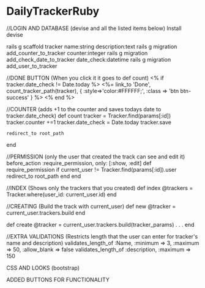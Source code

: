 # DailyTrackerRuby

//LOGIN AND DATABASE (devise and all the listed items below)
Install devise

rails g scaffold tracker name:string description:text
rails g migration add_counter_to_tracker counter:integer
rails g migration add_check_date_to_tracker date_check:datetime
rails g migration add_user_to_tracker

//DONE BUTTON (When you click it it goes to def count)
<% if tracker.date_check != Date.today %>
       <%= link_to 'Done', count_tracker_path(tracker), { :style=>'color:#FFFFFF;', :class => 'btn btn-success' } %>
<% end %>

//COUNTER (adds +1 to the counter and saves todays date to tracker.date_check)
  def count
    tracker = Tracker.find(params[:id])
    tracker.counter +=1
    tracker.date_check = Date.today
    tracker.save

    redirect_to root_path
  end
  
  //PERMISSION (only the user that created the track can see and edit it)
before_action :require_permission, only: [:show, :edit]
  def require_permission
    if current_user != Tracker.find(params[:id]).user
        redirect_to root_path
    end
  end
  
  //INDEX (Shows only the trackers that you created)
  def index
    @trackers = Tracker.where(user_id: current_user.id)
  end
  
  //CREATING (Build the track with current_user)
  def new
    @tracker = current_user.trackers.build
  end
  
  def create
    @tracker = current_user.trackers.build(tracker_params)
    .
    .
    .
  end
  
  //EXTRA VALIDATIONS (Restricts length that the user can enter for tracker's name and description)
  validates_length_of :Name, :minimum => 3, :maximum => 50, :allow_blank => false
  validates_length_of :description, :maximum => 150
  
  CSS AND LOOKS (bootstrap)
  
  ADDED BUTTONS FOR FUNCTIONALITY
